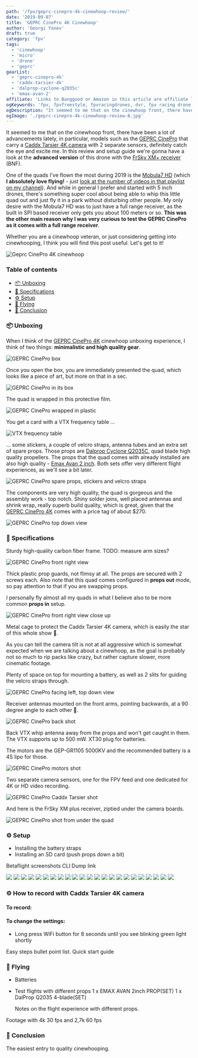 ```yaml
---
path: '/fpv/geprc-cinepro-4k-cinewhoop-review/'
date: '2019-09-07'
title: 'GEPRC CinePro 4K Cinewhoop'
author: 'Georgi Yanev'
draft: true
category: 'fpv'
tags:
  - 'cinewhoop'
  - 'micro'
  - 'drone'
  - 'geprc'
gearList:
  - 'geprc-cinepro-4k'
  - 'caddx-tarsier-4k'
  - 'dalprop-cyclone-q2035c'
  - 'emax-avan-2'
affiliate: 'Links to Banggood or Amazon in this article are affiliate links and would support the blog if used to make a purchase.'
ogKeywords: 'fpv, fpvfreestyle, fpvracingdrones, dvr, fpv racing drone video, recording dvr, 4k, recording 4k, cinewhoop, quadcopter, drone, geprc, geprc cinepro, cinepro, geprc cinepro 4k cinewhoop'
ogDescription: "It seemed to me that on the cinewhoop front, there have been a lot of advancements lately, in particular, models such as the GEPRC CinePro that carry a Caddx Tarsier 4K camera with 2 separate sensors, definitely catch the eye and excite me. In this review and setup guide we're gonna have a look at the advanced version of this drone."
ogImage: './geprc-cinepro-4k-cinewhoop-review-8.jpg'
---
```


It seemed to me that on the cinewhoop front, there have been a lot of advancements lately, in particular, models such as the [GEPRC CinePro][1] that carry a [Caddx Tarsier 4K camera][2] with 2 separate sensors, definitely catch the eye and excite me. In this review and setup guide we're gonna have a look at the **advanced version** of this drone with the [FrSky XM+ receiver][5] (BNF).

One of the quads I've flown the most during 2019 is the [Mobula7 HD][6] (which **I absolutely love flying!** - just [look at the number of videos in that playlist on my channel][7]). And while in general I prefer and started with 5 inch drones, there's something super cool about being able to whip this little quad out and just fly it in a park without disturbing other people. My only desire with the Mobula7 HD was to just have a full range receiver, as the built in SPI based receiver only gets you about 100 meters or so. **This was the other main reason why I was very curious to test the GEPRC CinePro as it comes with a full range receiver**.

Whether you are a cinewhoop veteran, or just considering getting into cinewhooping, I think you will find this post useful. Let's get to it!

![Geprc CinePro 4K cinewhoop](geprc-cinepro-4k-cinewhoop-review-12.jpg)

### Table of contents

- [📦 Unboxing](#unboxing)
- [📝 Specifications](#specs)
- [⚙ Setup](#setup)
- [🚁 Flying](#flying)
- [📑 Conclusion](#conclusion)

### 📦 <span id="unboxing">Unboxing</span>

When I think of the [GEPRC CinePro 4K][1] cinewhoop unboxing experience, I think of two things: **minimalistic and high quality gear**.

![GEPRC CinePro box](geprc-cinepro-4k-cinewhoop-review-1.jpg)

Once you open the box, you are immediately presented the quad, which looks like a piece of art, but more on that in a sec.

![GEPRC CinePro in its box](geprc-cinepro-4k-cinewhoop-review-2.jpg)

The quad is wrapped in this protective film.

![GEPRC CinePro wrapped in plastic](geprc-cinepro-4k-cinewhoop-review-3.jpg)

You get a card with a VTX frequency table ...

![VTX frequency table](geprc-cinepro-4k-cinewhoop-review-4.jpg)

... some stickers, a couple of velcro straps, antenna tubes and an extra set of spare props. Those props are [Dalprop Cyclone Q2035C][3], quad blade high quality propellers. The props that the quad comes with already installed are also high quality - [Emax Avan 2 inch][4]. Both sets offer very different flight experiences, as we'll see a bit later.

![GEPRC CinePro spare props, stickers and velcro straps](geprc-cinepro-4k-cinewhoop-review-5.jpg)

The components are very high quality, the quad is gorgeous and the assembly work - top notch. Shiny solder joins, well placed antennas and shrink wrap, really superb build quality, which is great, given that the [GEPRC CinePro 4K][1] comes with a price tag of about \$270.

![GEPRC CinePro top down view](geprc-cinepro-4k-cinewhoop-review-6.jpg)

### 📝 <span id="specs" class="offset-top-nav">Specifications</span>

Sturdy high-quality carbon fiber frame. TODO: measure arm sizes?

![GEPRC CinePro front right view](geprc-cinepro-4k-cinewhoop-review-7.jpg)

Thick plastic prop guards, not flimsy at all. The props are secured with 2 screws each. Also note that this quad comes configured in **props out** mode, so pay attention to that if you are swapping props.

I personally fly almost all my quads in what I believe also to be more common **props in** setup.

![GEPRC CinePro front right view close up](geprc-cinepro-4k-cinewhoop-review-8.jpg)

Metal cage to protect the Caddx Tarsier 4K camera, which is easily the star of this whole show 💃.

As you can tell the camera tilt is not at all aggressive which is somewhat expected when we are talking about a cinewhoop, as the goal is probably not so much to rip packs like crazy, but rather capture slower, more cinematic footage.

Plenty of space on top for mounting a battery, as well as 2 slits for guiding the velcro straps through.

![GEPRC CinePro facing left, top down view](geprc-cinepro-4k-cinewhoop-review-9.jpg)

Receiver antennas mounted on the front arms, pointing backwards, at a 90 degree angle to each other 💙.

![GEPRC CinePro back shot](geprc-cinepro-4k-cinewhoop-review-10.jpg)

Back VTX whip antenna away from the props and won't get caught in them. The VTX supports up to 500 mW. XT30 plug for batteries.

The motors are the GEP-GR1105 5000KV and the recommended battery is a 4S lipo for those.

![GEPRC CinePro motors shot](geprc-cinepro-4k-cinewhoop-review-11.jpg)

Two separate camera sensors, one for the FPV feed and one dedicated for 4K or HD video recording.

![GEPRC CinePro Caddx Tarsier shot](geprc-cinepro-4k-cinewhoop-review-12.jpg)

And here is the FrSky XM plus receiver, ziptied under the camera boards.

![GEPRC CinePro shot from under the quad](geprc-cinepro-4k-cinewhoop-review-13.jpg)

### ⚙ <span id="setup" class="offset-top-nav">Setup</span>

- Installing the battery straps
- Installing an SD card (push props down a bit)

Betaflight screenshots
CLI Dump link

![](geprc-cinepro-4k-cinewhoop-review-14.jpg)
![](geprc-cinepro-4k-cinewhoop-review-15.jpg)
![](geprc-cinepro-4k-cinewhoop-review-16.jpg)
![](geprc-cinepro-4k-cinewhoop-review-17.jpg)
![](geprc-cinepro-4k-cinewhoop-review-18.jpg)
![](geprc-cinepro-4k-cinewhoop-review-19.jpg)
![](geprc-cinepro-4k-cinewhoop-review-20.jpg)
![](geprc-cinepro-4k-cinewhoop-review-21.jpg)
![](geprc-cinepro-4k-cinewhoop-review-22.jpg)
![](geprc-cinepro-4k-cinewhoop-review-23.jpg)
![](geprc-cinepro-4k-cinewhoop-review-24.jpg)
![](geprc-cinepro-4k-cinewhoop-review-25.jpg)
![](geprc-cinepro-4k-cinewhoop-review-26.jpg)
![](geprc-cinepro-4k-cinewhoop-review-27.jpg)
![](geprc-cinepro-4k-cinewhoop-review-28.jpg)
![](geprc-cinepro-4k-cinewhoop-review-29.jpg)
![](geprc-cinepro-4k-cinewhoop-review-30.jpg)
![](geprc-cinepro-4k-cinewhoop-review-31.jpg)
![](geprc-cinepro-4k-cinewhoop-review-32.png)
![](geprc-cinepro-4k-cinewhoop-review-33.png)
![](geprc-cinepro-4k-cinewhoop-review-34.jpg)
![](geprc-cinepro-4k-cinewhoop-review-35.jpg)
![](geprc-cinepro-4k-cinewhoop-review-36.png)

### ⚙ <span id="setup" class="offset-top-nav">How to record with Caddx Tarsier 4K camera</span>

#### To record:

#### To change the settings:

- Long press WiFi button for 8 seconds until you see blinking green light shortly

Easy steps bullet point list. Quick start guide

### 🚁 <span id="flying" class="offset-top-nav">Flying</span>

- Batteries
- Test flights with different props
  1 x EMAX AVAN 2inch PROP(SET)
  1 x DalProp Q2035 4-blade(SET)

  Notes on the flight experience with different props.

Footage with 4k 30 fps and 2,7k 60 fps

### 📑 <span id="conclusion" class="offset-top-nav">Conclusion</span>

The easiest entry to quality cinewhooping.

[0]: Linkslist
[1]: https://bit.ly/geprc-cinepro-4k
[2]: https://bit.ly/caddx-tarsier-4k
[3]: https://bit.ly/dalprop-cyclone-q2035c
[4]: https://bit.ly/emax-avan-2
[5]: https://bit.ly/xm-plus
[6]: https://bit.ly/mobula7-hd
[7]: https://www.youtube.com/channel/UC2gwYMcfb0Oz_fl9W1uTV2Q/playlists

